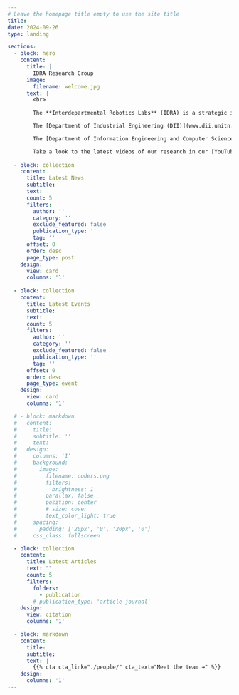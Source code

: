 ```yaml
---
# Leave the homepage title empty to use the site title
title:
date: 2024-09-26
type: landing

sections:
  - block: hero
    content:
      title: |
        IDRA Research Group
      image:
        filename: welcome.jpg
      text: |
        <br>
        
        The **Interdepartmental Robotics Labs** (IDRA) is a strategic initiative of the University of Trento to combine expertise in different areas within the robotics research. It involves the Department of Industrial Engineering (DII) and the Department of Information Engineering and Computer Science (DISI).

        The [Department of Industrial Engineering (DII)](www.dii.unitn.it) performs research, training, and teaching  in the sectors of Industrial Engineering, in particular in mechanics, mechatronics, materials engineering, electronic-and micro-electronics systems, mananagerial information systems, and optimization methods and models to support decision making. 

        The [Department of Information Engineering and Computer Science (DISI)](www.disi.unitn.it) is a leading institution in research and development in the area of Information and Communication Technology (ICT), and in particular in the field of software engineering, signal processing, networks and sensing, machine learning, quantum computing, and human-computer interaction.

        Take a look to the latest videos of our research in our [YouTube page](https://www.youtube.com/@idra-unitninterdep.institu8477)!
  
  - block: collection
    content:
      title: Latest News
      subtitle:
      text:
      count: 5
      filters:
        author: ''
        category: ''
        exclude_featured: false
        publication_type: ''
        tag: ''
      offset: 0
      order: desc
      page_type: post
    design:
      view: card
      columns: '1'
  
  - block: collection
    content:
      title: Latest Events
      subtitle:
      text:
      count: 5
      filters:
        author: ''
        category: ''
        exclude_featured: false
        publication_type: ''
        tag: ''
      offset: 0
      order: desc
      page_type: event
    design:
      view: card
      columns: '1'

  # - block: markdown
  #   content:
  #     title:
  #     subtitle: ''
  #     text:
  #   design:
  #     columns: '1'
  #     background:
  #       image: 
  #         filename: coders.png
  #         filters:
  #           brightness: 1
  #         parallax: false
  #         position: center
  #         # size: cover
  #         text_color_light: true
  #     spacing:
  #       padding: ['20px', '0', '20px', '0']
  #     css_class: fullscreen

  - block: collection
    content:
      title: Latest Articles
      text: ""
      count: 5
      filters:
        folders:
          - publication
        # publication_type: 'article-journal'
    design:
      view: citation
      columns: '1'

  - block: markdown
    content:
      title:
      subtitle:
      text: |
        {{% cta cta_link="./people/" cta_text="Meet the team →" %}}
    design:
      columns: '1'
---
```

